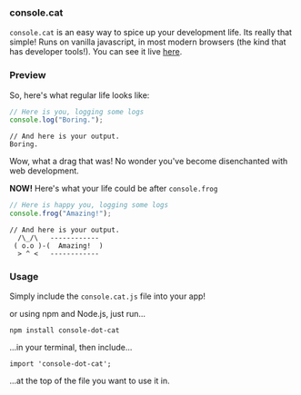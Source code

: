 ### console.cat

`console.cat` is an easy way to spice up your development life. Its really that simple! Runs on vanilla javascript, in most modern browsers (the kind that has developer tools!). You can see it live [here](https://github.com/OmkarBhede/console-dot-cat).

### Preview

So, here's what regular life looks like:

```javascript
// Here is you, logging some logs
console.log("Boring.");
```

```
// And here is your output.
Boring.
```

Wow, what a drag that was! No wonder you've become disenchanted with web development.

**NOW!** Here's what your life could be after `console.frog`

```javascript
// Here is happy you, logging some logs
console.frog("Amazing!");
```

```
// And here is your output.
  /\_/\   ------------
 ( o.o )-(  Amazing!  )
  > ^ <   ------------
```

### Usage

Simply include the `console.cat.js` file into your app!

or using npm and Node.js, just run...

```
npm install console-dot-cat
```

...in your terminal, then include...

```
import 'console-dot-cat';
```

...at the top of the file you want to use it in.
